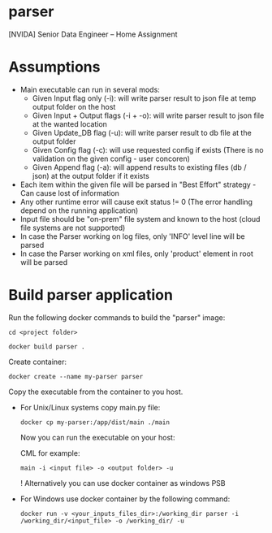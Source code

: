 # parser
[NVIDA] Senior Data Engineer – Home Assignment

# Assumptions

* Main executable can run in several mods:
  * Given Input flag only (-i): will write parser result to json file at temp output folder on the host
  * Given Input + Output flags (-i + -o): will write parser result to json file at the wanted location
  * Given Update_DB flag (-u): will write parser result to db file at the output folder
  * Given Config flag (-c): will use requested config if exists (There is no validation on the given config - user concoren)
  * Given Append flag (-a): will append results to existing files (db / json) at the output folder if it exists
* Each item within the given file will be parsed in "Best Effort" strategy - Can cause lost of information
* Any other runtime error will cause exit status != 0 (The error handling depend on the running application)
* Input file should be "on-prem" file system and known to the host (cloud file systems are not supported)
* In case the Parser working on log files, only 'INFO' level line will be parsed
* In case the Parser working on xml files, only 'product' element in root will be parsed

# Build parser application

Run the following docker commands to build the "parser" image:

`cd <project folder>`

`docker build parser .`

Create container:

`docker create --name my-parser parser`

Copy the executable from the container to you host.


* For Unix/Linux systems copy main.py file: 

  `docker cp my-parser:/app/dist/main ./main`

  Now you can run the executable on your host:

  CML for example:

  `main -i <input file> -o <output folder> -u`

  ! Alternatively you can use docker container as windows PSB


* For Windows use docker container by the following command:

  `docker run -v <your_inputs_files_dir>:/working_dir parser -i /working_dir/<input_file> -o /working_dir/ -u`
